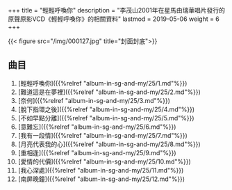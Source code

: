 +++
title = "輕輕呼喚你"
description = "李茂山2001年在星馬由瑞華唱片發行的原聲原影VCD《輕輕呼喚你》的相關資料"
lastmod = 2019-05-06
weight = 6
+++

{{< figure src="/img/000127.jpg" title="封面封底">}}


## 曲目

1. [輕輕呼喚你]({{%relref "album-in-sg-and-my/25/1.md"%}}) 
2. [難道這是在夢裡]({{%relref "album-in-sg-and-my/25/2.md"%}}) 
3. [奈何]({{%relref "album-in-sg-and-my/25/3.md"%}}) 
4. [脫下指環之後]({{%relref "album-in-sg-and-my/25/4.md"%}}) 
5. [不如早點分離]({{%relref "album-in-sg-and-my/25/5.md"%}}) 
6. [意難忘]({{%relref "album-in-sg-and-my/25/6.md"%}}) 
7. [我有一段情]({{%relref "album-in-sg-and-my/25/7.md"%}}) 
8. [月亮代表我的心]({{%relref "album-in-sg-and-my/25/8.md"%}}) 
9. [重相逢]({{%relref "album-in-sg-and-my/25/9.md"%}}) 
10. [愛情的代價]({{%relref "album-in-sg-and-my/25/10.md"%}}) 
11. [我心深處]({{%relref "album-in-sg-and-my/25/11.md"%}}) 
12. [南屏晚鐘]({{%relref "album-in-sg-and-my/25/12.md"%}}) 